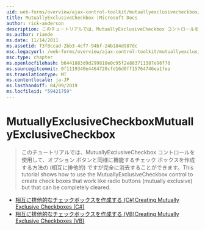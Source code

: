 ```yaml
---
uid: web-forms/overview/ajax-control-toolkit/mutuallyexclusivecheckbox/index
title: MutuallyExclusiveCheckbox |Microsoft Docs
author: rick-anderson
description: このチュートリアルでは、MutuallyExclusiveCheckbox コントロールを使用して、オプション ボタンと同様に機能するチェック ボックスを作成する方法の (相互に排他的) ですがすることができます.
ms.author: riande
ms.date: 11/14/2011
ms.assetid: f3f8ccad-2bb3-4cf7-94bf-24b184d987dc
msc.legacyurl: /web-forms/overview/ajax-control-toolkit/mutuallyexclusivecheckbox
msc.type: chapter
ms.openlocfilehash: b6441883d9d299810e0c95f2e883711387e96f70
ms.sourcegitcommit: 0f1119340e4464720cfd16d0ff15764746ea1fea
ms.translationtype: MT
ms.contentlocale: ja-JP
ms.lasthandoff: 04/09/2019
ms.locfileid: "59421759"
---
```

# <a name="mutuallyexclusivecheckbox"></a><span data-ttu-id="db5c4-103">MutuallyExclusiveCheckbox</span><span class="sxs-lookup"><span data-stu-id="db5c4-103">MutuallyExclusiveCheckbox</span></span>

> <span data-ttu-id="db5c4-104">このチュートリアルでは、MutuallyExclusiveCheckbox コントロールを使用して、オプション ボタンと同様に機能するチェック ボックスを作成する方法の (相互に排他的) ですが完全に消去することができます。</span><span class="sxs-lookup"><span data-stu-id="db5c4-104">This tutorial shows how to use the MutuallyExclusiveCheckbox control to create check boxes that work like radio buttons (mutually exclusive) but that can be completely cleared.</span></span>


- [<span data-ttu-id="db5c4-105">相互に排他的なチェックボックスを作成する (C#)</span><span class="sxs-lookup"><span data-stu-id="db5c4-105">Creating Mutually Exclusive Checkboxes (C#)</span></span>](creating-mutually-exclusive-checkboxes-cs.md)
- [<span data-ttu-id="db5c4-106">相互に排他的なチェックボックスを作成する (VB)</span><span class="sxs-lookup"><span data-stu-id="db5c4-106">Creating Mutually Exclusive Checkboxes (VB)</span></span>](creating-mutually-exclusive-checkboxes-vb.md)
